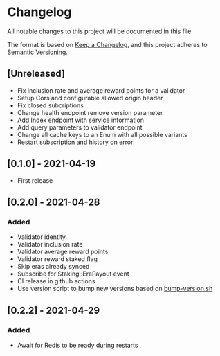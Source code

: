 # Changelog

All notable changes to this project will be documented in this file.

The format is based on [Keep a Changelog](https://keepachangelog.com/en/1.0.0/),
and this project adheres to [Semantic Versioning](https://semver.org/spec/v2.0.0.html).

## [Unreleased]

- Fix inclusion rate and average reward points for a validator
- Setup Cors and configurable allowed origin header
- Fix closed subcriptions
- Change health endpoint remove version parameter
- Add Index endpoint with service information
- Add query parameters to validator endpoint
- Change all cache keys to an Enum with all possible variants
- Restart subscription and history on error

## [0.1.0] - 2021-04-19

- First release

## [0.2.0] - 2021-04-28

### Added

- Validator identity
- Validator inclusion rate
- Validator average reward points
- Validator reward staked flag
- Skip eras already synced
- Subscribe for Staking::EraPayout event
- CI release in github actions
- Use version script to bump new versions based on [bump-version.sh](https://gist.github.com/paulormart/e8c8e659f78d0ef6a497f22b41d814f9)

## [0.2.2] - 2021-04-29

### Added

- Await for Redis to be ready during restarts
